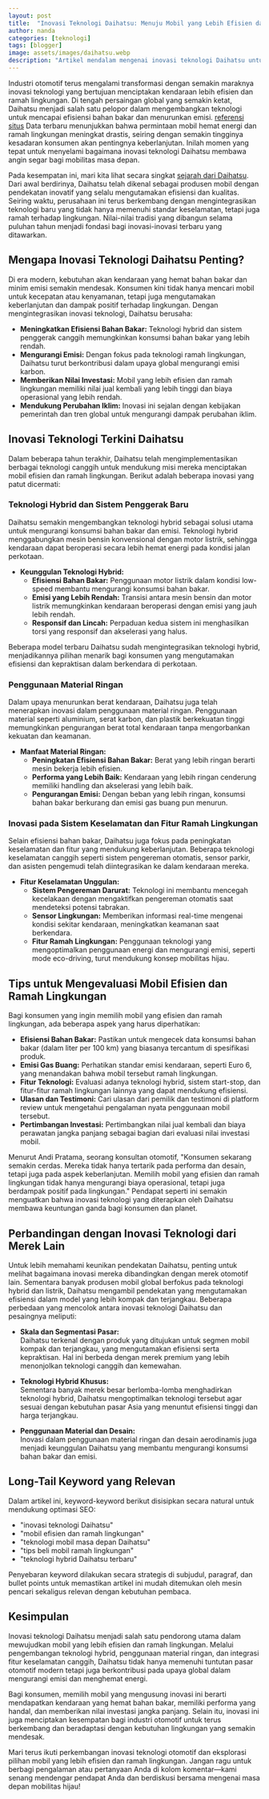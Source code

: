 ```yaml
---
layout: post
title:  "Inovasi Teknologi Daihatsu: Menuju Mobil yang Lebih Efisien dan Ramah Lingkungan"
author: nanda
categories: [teknologi]
tags: [blogger]
image: assets/images/daihatsu.webp
description: "Artikel mendalam mengenai inovasi teknologi Daihatsu untuk menciptakan mobil yang lebih efisien dan ramah lingkungan, dengan ulasan lengkap tentang teknologi hybrid, material ringan, sistem penggerak baru, dan pendapat para ahli otomotif"
---
```


Industri otomotif terus mengalami transformasi dengan semakin maraknya inovasi teknologi yang bertujuan menciptakan kendaraan lebih efisien dan ramah lingkungan. Di tengah persaingan global yang semakin ketat, Daihatsu menjadi salah satu pelopor dalam mengembangkan teknologi untuk mencapai efisiensi bahan bakar dan menurunkan emisi. [referensi situs](http://www.hepworthdaihatsu.com/) Data terbaru menunjukkan bahwa permintaan mobil hemat energi dan ramah lingkungan meningkat drastis, seiring dengan semakin tingginya kesadaran konsumen akan pentingnya keberlanjutan. Inilah momen yang tepat untuk menyelami bagaimana inovasi teknologi Daihatsu membawa angin segar bagi mobilitas masa depan.

Pada kesempatan ini, mari kita lihat secara singkat [sejarah dari Daihatsu](http://www.hepworthdaihatsu.com/info/sejarah-daihatsu-perjalanan-dari-awal-yang-sederhana/). Dari awal berdirinya, Daihatsu telah dikenal sebagai produsen mobil dengan pendekatan inovatif yang selalu mengutamakan efisiensi dan kualitas. Seiring waktu, perusahaan ini terus berkembang dengan mengintegrasikan teknologi baru yang tidak hanya memenuhi standar keselamatan, tetapi juga ramah terhadap lingkungan. Nilai-nilai tradisi yang dibangun selama puluhan tahun menjadi fondasi bagi inovasi-inovasi terbaru yang ditawarkan.

## Mengapa Inovasi Teknologi Daihatsu Penting?

Di era modern, kebutuhan akan kendaraan yang hemat bahan bakar dan minim emisi semakin mendesak. Konsumen kini tidak hanya mencari mobil untuk kecepatan atau kenyamanan, tetapi juga mengutamakan keberlanjutan dan dampak positif terhadap lingkungan. Dengan mengintegrasikan inovasi teknologi, Daihatsu berusaha:

- **Meningkatkan Efisiensi Bahan Bakar:** Teknologi hybrid dan sistem penggerak canggih memungkinkan konsumsi bahan bakar yang lebih rendah.
- **Mengurangi Emisi:** Dengan fokus pada teknologi ramah lingkungan, Daihatsu turut berkontribusi dalam upaya global mengurangi emisi karbon.
- **Memberikan Nilai Investasi:** Mobil yang lebih efisien dan ramah lingkungan memiliki nilai jual kembali yang lebih tinggi dan biaya operasional yang lebih rendah.
- **Mendukung Perubahan Iklim:** Inovasi ini sejalan dengan kebijakan pemerintah dan tren global untuk mengurangi dampak perubahan iklim.

## Inovasi Teknologi Terkini Daihatsu

Dalam beberapa tahun terakhir, Daihatsu telah mengimplementasikan berbagai teknologi canggih untuk mendukung misi mereka menciptakan mobil efisien dan ramah lingkungan. Berikut adalah beberapa inovasi yang patut dicermati:

### Teknologi Hybrid dan Sistem Penggerak Baru

Daihatsu semakin mengembangkan teknologi hybrid sebagai solusi utama untuk mengurangi konsumsi bahan bakar dan emisi. Teknologi hybrid menggabungkan mesin bensin konvensional dengan motor listrik, sehingga kendaraan dapat beroperasi secara lebih hemat energi pada kondisi jalan perkotaan.

- **Keunggulan Teknologi Hybrid:**
  - **Efisiensi Bahan Bakar:** Penggunaan motor listrik dalam kondisi low-speed membantu mengurangi konsumsi bahan bakar.
  - **Emisi yang Lebih Rendah:** Transisi antara mesin bensin dan motor listrik memungkinkan kendaraan beroperasi dengan emisi yang jauh lebih rendah.
  - **Responsif dan Lincah:** Perpaduan kedua sistem ini menghasilkan torsi yang responsif dan akselerasi yang halus.

Beberapa model terbaru Daihatsu sudah mengintegrasikan teknologi hybrid, menjadikannya pilihan menarik bagi konsumen yang mengutamakan efisiensi dan kepraktisan dalam berkendara di perkotaan.

### Penggunaan Material Ringan

Dalam upaya menurunkan berat kendaraan, Daihatsu juga telah menerapkan inovasi dalam penggunaan material ringan. Penggunaan material seperti aluminium, serat karbon, dan plastik berkekuatan tinggi memungkinkan pengurangan berat total kendaraan tanpa mengorbankan kekuatan dan keamanan.

- **Manfaat Material Ringan:**
  - **Peningkatan Efisiensi Bahan Bakar:** Berat yang lebih ringan berarti mesin bekerja lebih efisien.
  - **Performa yang Lebih Baik:** Kendaraan yang lebih ringan cenderung memiliki handling dan akselerasi yang lebih baik.
  - **Pengurangan Emisi:** Dengan beban yang lebih ringan, konsumsi bahan bakar berkurang dan emisi gas buang pun menurun.

### Inovasi pada Sistem Keselamatan dan Fitur Ramah Lingkungan

Selain efisiensi bahan bakar, Daihatsu juga fokus pada peningkatan keselamatan dan fitur yang mendukung keberlanjutan. Beberapa teknologi keselamatan canggih seperti sistem pengereman otomatis, sensor parkir, dan asisten pengemudi telah diintegrasikan ke dalam kendaraan mereka.

- **Fitur Keselamatan Unggulan:**
  - **Sistem Pengereman Darurat:** Teknologi ini membantu mencegah kecelakaan dengan mengaktifkan pengereman otomatis saat mendeteksi potensi tabrakan.
  - **Sensor Lingkungan:** Memberikan informasi real-time mengenai kondisi sekitar kendaraan, meningkatkan keamanan saat berkendara.
  - **Fitur Ramah Lingkungan:** Penggunaan teknologi yang mengoptimalkan penggunaan energi dan mengurangi emisi, seperti mode eco-driving, turut mendukung konsep mobilitas hijau.

## Tips untuk Mengevaluasi Mobil Efisien dan Ramah Lingkungan

Bagi konsumen yang ingin memilih mobil yang efisien dan ramah lingkungan, ada beberapa aspek yang harus diperhatikan:

- **Efisiensi Bahan Bakar:** Pastikan untuk mengecek data konsumsi bahan bakar (dalam liter per 100 km) yang biasanya tercantum di spesifikasi produk.
- **Emisi Gas Buang:** Perhatikan standar emisi kendaraan, seperti Euro 6, yang menandakan bahwa mobil tersebut ramah lingkungan.
- **Fitur Teknologi:** Evaluasi adanya teknologi hybrid, sistem start-stop, dan fitur-fitur ramah lingkungan lainnya yang dapat mendukung efisiensi.
- **Ulasan dan Testimoni:** Cari ulasan dari pemilik dan testimoni di platform review untuk mengetahui pengalaman nyata penggunaan mobil tersebut.
- **Pertimbangan Investasi:** Pertimbangkan nilai jual kembali dan biaya perawatan jangka panjang sebagai bagian dari evaluasi nilai investasi mobil.

Menurut Andi Pratama, seorang konsultan otomotif, "Konsumen sekarang semakin cerdas. Mereka tidak hanya tertarik pada performa dan desain, tetapi juga pada aspek keberlanjutan. Memilih mobil yang efisien dan ramah lingkungan tidak hanya mengurangi biaya operasional, tetapi juga berdampak positif pada lingkungan." Pendapat seperti ini semakin menguatkan bahwa inovasi teknologi yang diterapkan oleh Daihatsu membawa keuntungan ganda bagi konsumen dan planet.

## Perbandingan dengan Inovasi Teknologi dari Merek Lain

Untuk lebih memahami keunikan pendekatan Daihatsu, penting untuk melihat bagaimana inovasi mereka dibandingkan dengan merek otomotif lain. Sementara banyak produsen mobil global berfokus pada teknologi hybrid dan listrik, Daihatsu mengambil pendekatan yang mengutamakan efisiensi dalam model yang lebih kompak dan terjangkau. Beberapa perbedaan yang mencolok antara inovasi teknologi Daihatsu dan pesaingnya meliputi:

- **Skala dan Segmentasi Pasar:**  
  Daihatsu terkenal dengan produk yang ditujukan untuk segmen mobil kompak dan terjangkau, yang mengutamakan efisiensi serta kepraktisan. Hal ini berbeda dengan merek premium yang lebih menonjolkan teknologi canggih dan kemewahan.
  
- **Teknologi Hybrid Khusus:**  
  Sementara banyak merek besar berlomba-lomba menghadirkan teknologi hybrid, Daihatsu mengoptimalkan teknologi tersebut agar sesuai dengan kebutuhan pasar Asia yang menuntut efisiensi tinggi dan harga terjangkau.

- **Penggunaan Material dan Desain:**  
  Inovasi dalam penggunaan material ringan dan desain aerodinamis juga menjadi keunggulan Daihatsu yang membantu mengurangi konsumsi bahan bakar dan emisi.

## Long-Tail Keyword yang Relevan

Dalam artikel ini, keyword-keyword berikut disisipkan secara natural untuk mendukung optimasi SEO:
- "inovasi teknologi Daihatsu"
- "mobil efisien dan ramah lingkungan"
- "teknologi mobil masa depan Daihatsu"
- "tips beli mobil ramah lingkungan"
- "teknologi hybrid Daihatsu terbaru"

Penyebaran keyword dilakukan secara strategis di subjudul, paragraf, dan bullet points untuk memastikan artikel ini mudah ditemukan oleh mesin pencari sekaligus relevan dengan kebutuhan pembaca.

## Kesimpulan

Inovasi teknologi Daihatsu menjadi salah satu pendorong utama dalam mewujudkan mobil yang lebih efisien dan ramah lingkungan. Melalui pengembangan teknologi hybrid, penggunaan material ringan, dan integrasi fitur keselamatan canggih, Daihatsu tidak hanya memenuhi tuntutan pasar otomotif modern tetapi juga berkontribusi pada upaya global dalam mengurangi emisi dan menghemat energi.

Bagi konsumen, memilih mobil yang mengusung inovasi ini berarti mendapatkan kendaraan yang hemat bahan bakar, memiliki performa yang handal, dan memberikan nilai investasi jangka panjang. Selain itu, inovasi ini juga menciptakan kesempatan bagi industri otomotif untuk terus berkembang dan beradaptasi dengan kebutuhan lingkungan yang semakin mendesak.

Mari terus ikuti perkembangan inovasi teknologi otomotif dan eksplorasi pilihan mobil yang lebih efisien dan ramah lingkungan. Jangan ragu untuk berbagi pengalaman atau pertanyaan Anda di kolom komentar—kami senang mendengar pendapat Anda dan berdiskusi bersama mengenai masa depan mobilitas hijau!